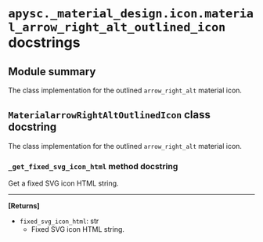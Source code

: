 # `apysc._material_design.icon.material_arrow_right_alt_outlined_icon` docstrings

## Module summary

The class implementation for the outlined `arrow_right_alt` material icon.

## `MaterialarrowRightAltOutlinedIcon` class docstring

The class implementation for the outlined `arrow_right_alt` material icon.

### `_get_fixed_svg_icon_html` method docstring

Get a fixed SVG icon HTML string.<hr>

**[Returns]**

- `fixed_svg_icon_html`: str
  - Fixed SVG icon HTML string.